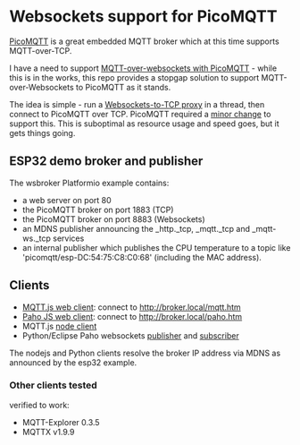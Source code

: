 # Websockets support for PicoMQTT

[PicoMQTT](https://github.com/mlesniew/PicoMQTT) is a great embedded MQTT broker which at this time supports MQTT-over-TCP.

I have a need to support [MQTT-over-websockets with PicoMQTT](https://github.com/mlesniew/PicoMQTT/issues/28) - while this is in the works, this repo provides a stopgap solution to support MQTT-over-Websockets to PicoMQTT as it stands.

The idea is simple - run a [Websockets-to-TCP proxy](src/ProxyWebSocketsServer.h) in a thread, then connect to PicoMQTT over TCP. PicoMQTT required a [minor change](https://github.com/mhaberler/PicoMQTT/commit/f3c85fc7b8b414d561a7814e12f1e7c88d39ee5f) to support this. This is suboptimal as resource usage and speed goes, but it gets things going.

## ESP32 demo broker and publisher

The wsbroker Platformio example contains:

- a web server on port 80
- the PicoMQTT broker on port 1883 (TCP)
- the PicoMQTT broker on port 8883 (Websockets)
- an MDNS publisher announcing the _http._tcp, _mqtt._tcp and _mqtt-ws._tcp services
- an internal publisher which publishes the CPU temperature to a topic like 'picomqtt/esp-DC:54:75:C8:C0:68' (including the MAC address).

## Clients

- [MQTT.js web client](data/mqtt.htm): connect to  http://broker.local/mqtt.htm
- [Paho JS web client](data/paho.htm): connect to  http://broker.local/paho.htm
- MQTT.js [node client](nodejs/mqtt_js_publisher.js)
- Python/Eclipse Paho websockets [publisher](python/publish.py) and [subscriber](python/subscribe.py)

The nodejs and Python clients resolve the broker IP address via MDNS as announced by the esp32 example.

### Other clients tested

verified to work:

* MQTT-Explorer 0.3.5
* MQTTX v1.9.9
